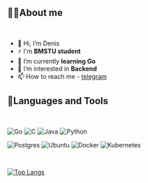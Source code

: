 ## 🙋‍♂️About me
<br/>

- 👋 Hi, I’m Denis
- ⚡ I'm **BMSTU student**
- 🌱 I’m currently **learning Go**
- 👀 I’m interested in **Backend**
- 📫 How to reach me - [telegram](https://t.me/raiden4545)

## 🚀Languages and Tools
<br/>

![Go](https://img.shields.io/badge/go-%2300ADD8.svg?style=for-the-badge&logo=go&logoColor=white)
![C](https://img.shields.io/badge/c-%2300599C.svg?style=for-the-badge&logo=c&logoColor=white)
![Java](https://img.shields.io/badge/java-%23ED8B00.svg?style=for-the-badge&logo=java&logoColor=white)
![Python](https://img.shields.io/badge/python-3670A0?style=for-the-badge&logo=python&logoColor=ffdd54)

![Postgres](https://img.shields.io/badge/postgres-%23316192.svg?style=for-the-badge&logo=postgresql&logoColor=white)
![Ubuntu](https://img.shields.io/badge/Ubuntu-E95420?style=for-the-badge&logo=ubuntu&logoColor=white)
![Docker](https://img.shields.io/badge/docker-%230db7ed.svg?style=for-the-badge&logo=docker&logoColor=white)
![Kubernetes](https://img.shields.io/badge/kubernetes-%23326ce5.svg?style=for-the-badge&logo=kubernetes&logoColor=white)

<br/>

[![Top Langs](https://github-readme-stats.vercel.app/api/top-langs/?username=OkDenAl&layout=compact)](https://github.com/OkDenAl/github-readme-stats)
